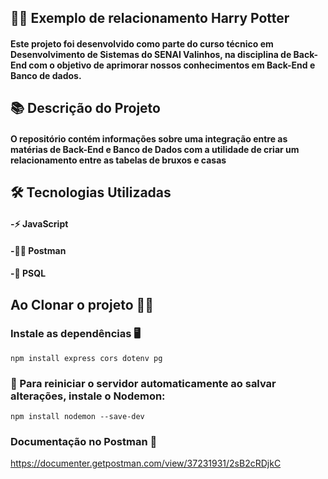 ## 🧙‍♀️ Exemplo de relacionamento Harry Potter

#### Este projeto foi desenvolvido como parte do curso técnico em Desenvolvimento de Sistemas do SENAI Valinhos, na disciplina de Back-End com o objetivo de aprimorar nossos conhecimentos em Back-End e Banco de dados.

## 📚 Descrição do Projeto

#### O repositório contém informações sobre uma integração entre as matérias de Back-End e Banco de Dados com a utilidade de criar um relacionamento entre as tabelas de bruxos e casas

## 🛠 Tecnologias Utilizadas

#### -⚡ JavaScript
#### -👩‍💻 Postman
#### -🐘 PSQL

## Ao Clonar o projeto 👩‍💻

### Instale as dependências 🖥️

`npm install express cors dotenv pg`

### 📌 Para reiniciar o servidor automaticamente ao salvar alterações, instale o Nodemon:

`npm install nodemon --save-dev`

### Documentação no Postman 📄

https://documenter.getpostman.com/view/37231931/2sB2cRDjkC